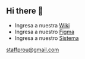 ## Hi there 👋


- Ingresa a nuestra [Wiki](../../../wiki)
- Ingresa a nuestro [Figma](https://www.figma.com/design/1819OoWlSmtPsUhOu8bRpx/Staff-Pro-USA?node-id=0-1&t=pe3jzP0TBvl4m3yT-0)
- Ingresa a nuestro [Sistema](https://staffprousa.servisofts.com/)



staffprou@gmail.com
